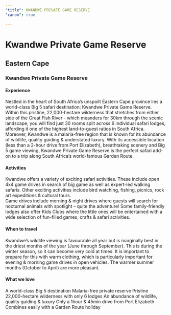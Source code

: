 ```yaml
---
"title": KWANDWE PRIVATE GAME RESERVE
"canon": true

---
```


# Kwandwe Private Game Reserve
## Eastern Cape
### Kwandwe Private Game Reserve

#### Experience
Nestled in the heart of South Africa’s unspoilt Eastern Cape province lies a world-class Big 5 safari destination:  Kwandwe Private Game Reserve.
Within this pristine, 22,000-hectare wilderness that stretches from either side of the Great Fish River - which meanders for 30km through the scenic landscape, you will find just 30 rooms split across 6 individual safari lodges, affording it one of the highest land-to-guest ratios in South Africa.
Moreover, Kwandwe is a malaria-free region that is known for its abundance of wildlife, quality guiding &amp; understated luxury.
With its accessible location (less than a 2-hour drive from Port Elizabeth), breathtaking scenery and Big 5 game viewing, Kwandwe Private Game Reserve is the perfect safari add-on to a trip along South Africa’s world-famous Garden Route.

#### Activities
Kwandwe offers a variety of exciting safari activities.
These include open 4x4 game drives in search of big game as well as expert-led walking safaris.  Other exciting activities include bird watching, fishing, picnics, rock art expeditions &amp; cultural tours.  
Game drives include morning &amp; night drives where guests will search for nocturnal animals with spotlight – quite the adventure!
Some family-friendly lodges also offer Kids Clubs where the little ones will be entertained with a wide selection of fun-filled games, crafts &amp; safari activities.

#### When to travel
Kwandwe’s wildlife viewing is favourable all year but is marginally best in the driest months of the year (June through September). 
This is during the winter season, so it can become very cold at times.  It is important to prepare for this with warm clothing, which is particularly important for evening &amp; morning game drives in open vehicles.
The warmer summer months (October to April) are more pleasant.


#### What we love
A world-class Big 5 destination
Malaria-free private reserve 
Pristine 22,000-hectare wilderness with only 6 lodges
An abundance of wildlife, quality guiding &amp; luxury
Only a 1hour &amp; 45min drive from Port Elizabeth
Combines easily with a Garden Route holiday
